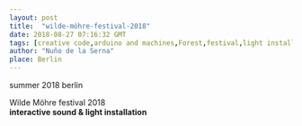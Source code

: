 ```yaml
---
layout: post
title:  "wilde-möhre-festival-2018"
date: 2018-08-27 07:16:32 GMT
tags: [creative code,arduino and machines,Forest,festival,light installation,sound installation,interactive,arduino,LED,3dprinting,radiofrequency,video,makingof]
author: "Nuño de la Serna"
place: Berlin
---
```


<p>summer 2018 berlin<br/></p><p>Wilde Möhre festival 2018<br/><b>interactive sound &amp; light installation</b></p>

